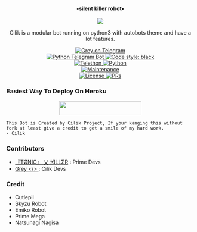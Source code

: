 <h4><p align="center">•silent killer robot•</p></h4>

<p align="center">
  <img src="https://telegra.ph/file/a74cbac673e648efd19d0.jpg">
</p>

<p align="center">Cilik is a modular bot running on python3 with autobots theme and have a lot features.</p>

<p align="center">
<a href="http://t.me/khaisya_robot"> <img src="https://telegra.ph/file/a74cbac673e648efd19d0.jpg" alt="Grey on Telegram" /> </a><br>
<a href="https://python-telegram-bot.org"> <img src="https://img.shields.io/badge/PTB-13.9.11-white?&style=flat-round&logo=github" alt="Python Telegram Bot" /> </a>
<a href="https://github.com/psf/black"><img alt="Code style: black" src="https://telegra.ph/file/a74cbac673e648efd19d0.jpg"></a><br>
<a href="https://docs.telethon.dev"> <img src="https://img.shields.io/badge/Telethon-1.24.0-red?&style=flat-round&logo=github" alt="Telethon" /> </a>
<a href="https://docs.python.org"> <img src="https://img.shields.io/badge/Python-3.10.4-purple?&style=flat-round&logo=python" alt="Python" /> </a><br>
<a href="https://GitHub.com/grey423/GreyCilik"> <img src="https://img.shields.io/badge/Maintained-Yes-yellow.svg" alt="Maintenance" /> </a><br>
<a href="https://github.com/grey423/GreyCilik/blob/main/LICENSE"> <img src="https://img.shields.io/badge/License-GPLv3-blue.svg" alt="License" /> </a>
<a href="https://makeapullrequest.com"> <img src="https://img.shields.io/badge/PRs-Welcome-blue.svg?style=flat-round" alt="PRs" /> </a>
</p>

### Easiest Way To Deploy On Heroku 

<p align="center"><a href="https://heroku.com/deploy?template=https://github.com/grey423/Cilik"> <img src="https://te.legra.ph/file/749aea54ef254995a201e.jpg" width="220" height="38.45"/></a></p>

```
This Bot is Created by Cilik Project, If your kanging this without fork at least give a credit to get a smile of my hard work. 
- Cilik
```

### Contributors
- [『TØNIC』 乂 ₭ILLΣR](https://github.com/Tonic990) : Prime Devs
- [ Grey </> ](https://github.com/grey423) : Cilik Devs 

### Credit
- Cutiepii
- Skyzu Robot
- Emiko Robot
- Prime Mega
- Natsunagi Nagisa

